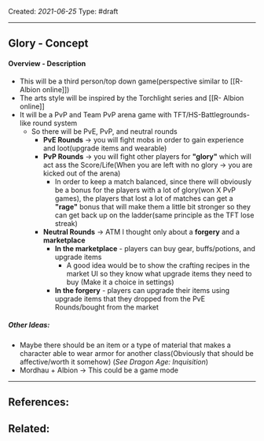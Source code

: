Created: *2021-06-25*
Type: #draft 

---
## Glory - Concept 

#### Overview - Description
- This will be a third person/top down game(perspective similar to [[R- Albion online]])
- The arts style will be inspired by the Torchlight series and [[R- Albion online]] 
- It will be a PvP and Team PvP arena game with TFT/HS-Battlegrounds-like round system
	- So there will be PvE, PvP, and neutral rounds
		- **PvE Rounds** -> you will fight mobs in order to gain experience and loot(upgrade items and wearable)
		- **PvP Rounds** -> you will fight other players for **"glory"** which will act ass the Score/Life(When you are left with no glory -> you are kicked out of the arena)
			- In order to keep a match balanced, since there will obviously be a bonus for the players with a lot of glory(won X PvP games), the players that lost a lot of matches can get a **"rage"** bonus that will make them a little bit stronger so they can get back up on the ladder(same principle as the TFT lose streak)
		- **Neutral Rounds** -> ATM I thought only about a **forgery** and a **marketplace**
			- **In the marketplace** - players can buy gear, buffs/potions, and upgrade items
				- A good idea would be to show the crafting recipes in the market UI so they know what upgrade items they need to buy (Make it a choice in settings)
			- **In the forgery** - players can upgrade their items using upgrade items that they dropped from the PvE Rounds/bought from the market

##### Other Ideas:
- Maybe there should be an item or a type of material that makes a character able to wear armor for another class(Obviously that should be affective/worth it somehow) (*See Dragon Age: Inquisition*)
- Mordhau + Albion -> This could be a game mode 

---

References:
- 

Related:
- 
